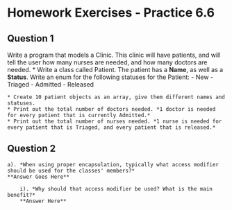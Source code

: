 # Homework Exercises - Practice 6.6

## Question 1
Write a program that models a Clinic. This clinic will have patients, and will tell the user how many nurses are needed, and how many doctors are needed. 
	* Write a class called Patient. The patient has a **Name**, as well as a **Status**. Write an enum for the following statuses for the Patient:
		- New
		- Triaged
		- Admitted
		- Released

	* Create 10 patient objects as an array, give them different names and statuses.
	* Print out the total number of doctors needed. *1 doctor is needed for every patient that is currently Admitted.*
	* Print out the total number of nurses needed. *1 nurse is needed for every patient that is Triaged, and every patient that is released.*

## Question 2
	a). *When using proper encapsulation, typically what access modifier should be used for the classes' members?*
	**Answer Goes Here**

		i). *Why should that access modifier be used? What is the main benefit?*
		**Answer Here**